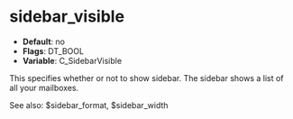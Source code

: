 # sidebar_visible

- **Default**: no
- **Flags**: DT_BOOL
- **Variable**: C_SidebarVisible

This specifies whether or not to show sidebar. The sidebar shows a list of
all your mailboxes.

See also: $sidebar_format, $sidebar_width
